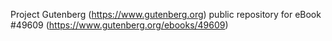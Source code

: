 Project Gutenberg (https://www.gutenberg.org) public repository for eBook #49609 (https://www.gutenberg.org/ebooks/49609)
